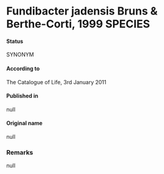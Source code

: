 # Fundibacter jadensis Bruns & Berthe-Corti, 1999 SPECIES

#### Status
SYNONYM

#### According to
The Catalogue of Life, 3rd January 2011

#### Published in
null

#### Original name
null

### Remarks
null